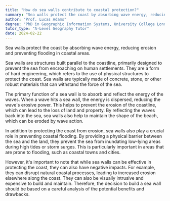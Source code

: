 ```yaml
---
title: "How do sea walls contribute to coastal protection?"
summary: "Sea walls protect the coast by absorbing wave energy, reducing erosion and preventing flooding in coastal areas."
author: "Prof. Lucas Adams"
degree: "PhD in Geographic Information Systems, University College London"
tutor_type: "A-Level Geography Tutor"
date: 2024-02-22
---
```


Sea walls protect the coast by absorbing wave energy, reducing erosion and preventing flooding in coastal areas.

Sea walls are structures built parallel to the coastline, primarily designed to prevent the sea from encroaching on human settlements. They are a form of hard engineering, which refers to the use of physical structures to protect the coast. Sea walls are typically made of concrete, stone, or other robust materials that can withstand the force of the sea.

The primary function of a sea wall is to absorb and reflect the energy of the waves. When a wave hits a sea wall, the energy is dispersed, reducing the wave's erosive power. This helps to prevent the erosion of the coastline, which can lead to the loss of land and property. By reflecting the waves back into the sea, sea walls also help to maintain the shape of the beach, which can be eroded by wave action.

In addition to protecting the coast from erosion, sea walls also play a crucial role in preventing coastal flooding. By providing a physical barrier between the sea and the land, they prevent the sea from inundating low-lying areas during high tides or storm surges. This is particularly important in areas that are prone to flooding, such as coastal towns and cities.

However, it's important to note that while sea walls can be effective in protecting the coast, they can also have negative impacts. For example, they can disrupt natural coastal processes, leading to increased erosion elsewhere along the coast. They can also be visually intrusive and expensive to build and maintain. Therefore, the decision to build a sea wall should be based on a careful analysis of the potential benefits and drawbacks.
    